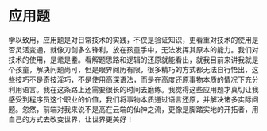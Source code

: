 # 应用题

学以致用，应用题是对日常技术的实践，不仅是验证知识，更看重对技术的使用是否灵活变通，就像刀剑多么锋利，放在孩童手中，无法发挥其原本的能力。我们对技术的使用，是耄是耋。看解题思路和逻辑的还原就能看出，就我目前来讲我就是个孩童，解决问题尚可，但是眼界阅历有限，很多精巧的方式都无法自行悟出，这些技巧不是奇技淫巧，不是使用高深语法，而是在高度还原事物本质的情况下充分利用语言。我在这条路上还需要很长的时间去磨练。我觉得这些应用题才真切让我感受到程序员这个职业的价值，我们将事物本质通过语言还原，并解决诸多实际问题。忽然，前端对我来说不是高在云端的仙神之流，更像是脚踏实地的开拓者，用自己的方式去改变世界，让世界更美好！